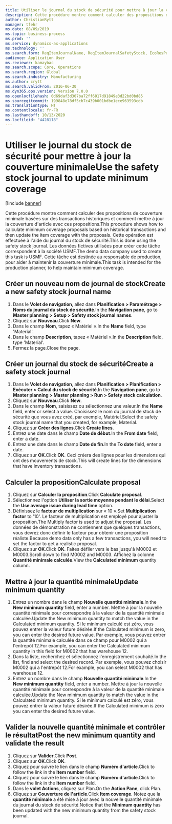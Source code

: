 ```yaml
---
title: Utiliser le journal du stock de sécurité pour mettre à jour la couverture minimale
description: Cette procédure montre comment calculer des propositions de couverture minimale basées sur des transactions historiques et comment mettre à jour la couverture d'article avec ces propositions.
author: ChristianRytt
manager: tfehr
ms.date: 08/09/2019
ms.topic: business-process
ms.prod: ''
ms.service: dynamics-ax-applications
ms.technology: ''
ms.search.form: ReqItemJournalName, ReqItemJournalSafetyStock, EcoResProductInformationDialog, EcoResProductDetailsExtended, ReqItemTable
audience: Application User
ms.reviewer: kamaybac
ms.search.scope: Core, Operations
ms.search.region: Global
ms.search.industry: Manufacturing
ms.author: crytt
ms.search.validFrom: 2016-06-30
ms.dyn365.ops.version: Version 7.0.0
ms.openlocfilehash: 0d69daf3d307ba72ff6017d91849e3d22bd0bd85
ms.sourcegitcommit: 199848e78df5cb7c439b001bdbe1ece963593cdb
ms.translationtype: HT
ms.contentlocale: fr-FR
ms.lasthandoff: 10/13/2020
ms.locfileid: "4428118"
---
```

# <a name="use-the-safety-stock-journal-to-update-minimum-coverage"></a><span data-ttu-id="eb831-103">Utiliser le journal du stock de sécurité pour mettre à jour la couverture minimale</span><span class="sxs-lookup"><span data-stu-id="eb831-103">Use the safety stock journal to update minimum coverage</span></span>

[!include [banner](../../includes/banner.md)]

<span data-ttu-id="eb831-104">Cette procédure montre comment calculer des propositions de couverture minimale basées sur des transactions historiques et comment mettre à jour la couverture d'article avec ces propositions.</span><span class="sxs-lookup"><span data-stu-id="eb831-104">This procedure shows how to calculate minimum coverage proposals based on historical transactions and then update the item coverage with the proposals.</span></span> <span data-ttu-id="eb831-105">Cette opération est effectuée à l'aide du journal du stock de sécurité.</span><span class="sxs-lookup"><span data-stu-id="eb831-105">This is done using the safety stock journal.</span></span> <span data-ttu-id="eb831-106">Les données fictives utilisées pour créer cette tâche correspondent à la société USMF.</span><span class="sxs-lookup"><span data-stu-id="eb831-106">The demo data company used to create this task is USMF.</span></span> <span data-ttu-id="eb831-107">Cette tâche est destinée au responsable de production, pour aider à maintenir la couverture minimale.</span><span class="sxs-lookup"><span data-stu-id="eb831-107">This task is intended for the production planner, to help maintain minimum coverage.</span></span>


## <a name="create-a-new-safety-stock-journal-name"></a><span data-ttu-id="eb831-108">Créer un nouveau nom de journal de stock</span><span class="sxs-lookup"><span data-stu-id="eb831-108">Create a new safety stock journal name</span></span>
1. <span data-ttu-id="eb831-109">Dans le **Volet de navigation**, allez dans **Planification > Paramétrage > Noms du journal du stock de sécurité**.</span><span class="sxs-lookup"><span data-stu-id="eb831-109">In the **Navigation pane**, go to **Master planning > Setup > Safety stock journal names**.</span></span>
2. <span data-ttu-id="eb831-110">Cliquez sur **Nouveau**.</span><span class="sxs-lookup"><span data-stu-id="eb831-110">Click **New**.</span></span>
3. <span data-ttu-id="eb831-111">Dans le champ **Nom**, tapez « Matériel ».</span><span class="sxs-lookup"><span data-stu-id="eb831-111">In the **Name** field, type 'Material'.</span></span>
4. <span data-ttu-id="eb831-112">Dans le champ **Description**, tapez « Matériel ».</span><span class="sxs-lookup"><span data-stu-id="eb831-112">In the **Description** field, type 'Material'.</span></span>
5. <span data-ttu-id="eb831-113">Fermez la page.</span><span class="sxs-lookup"><span data-stu-id="eb831-113">Close the page.</span></span>

## <a name="create-a-safety-stock-journal"></a><span data-ttu-id="eb831-114">Créer un journal du stock de sécurité</span><span class="sxs-lookup"><span data-stu-id="eb831-114">Create a safety stock journal</span></span>
1. <span data-ttu-id="eb831-115">Dans le **Volet de navigation**, allez dans **Planification > Planification > Exécuter > Calcul du stock de sécurité**.</span><span class="sxs-lookup"><span data-stu-id="eb831-115">In the **Navigation pane**, go to **Master planning > Master planning > Run > Safety stock calculation**.</span></span>
2. <span data-ttu-id="eb831-116">Cliquez sur **Nouveau**.</span><span class="sxs-lookup"><span data-stu-id="eb831-116">Click **New**.</span></span>
3. <span data-ttu-id="eb831-117">Dans le champ **Nom**, saisissez ou sélectionnez une valeur.</span><span class="sxs-lookup"><span data-stu-id="eb831-117">In the **Name** field, enter or select a value.</span></span> <span data-ttu-id="eb831-118">Choisissez le nom du journal de stock de sécurité que vous avez créé, par exemple, Matériel.</span><span class="sxs-lookup"><span data-stu-id="eb831-118">Select the safety stock journal name that you created, for example, Material.</span></span>  
4. <span data-ttu-id="eb831-119">Cliquez sur **Créer des lignes**.</span><span class="sxs-lookup"><span data-stu-id="eb831-119">Click **Create lines**.</span></span>
5. <span data-ttu-id="eb831-120">Entrez une date dans le champ **Date de début**.</span><span class="sxs-lookup"><span data-stu-id="eb831-120">In the **From date** field, enter a date.</span></span>  
6. <span data-ttu-id="eb831-121">Entrez une date dans le champ **Date de fin**.</span><span class="sxs-lookup"><span data-stu-id="eb831-121">In the **To date** field, enter a date.</span></span>
7. <span data-ttu-id="eb831-122">Cliquez sur **OK**.</span><span class="sxs-lookup"><span data-stu-id="eb831-122">Click **OK**.</span></span> <span data-ttu-id="eb831-123">Ceci créera des lignes pour les dimensions qui ont des mouvements de stock.</span><span class="sxs-lookup"><span data-stu-id="eb831-123">This will create lines for the dimensions that have inventory transactions.</span></span>  

## <a name="calculate-proposal"></a><span data-ttu-id="eb831-124">Calculer la proposition</span><span class="sxs-lookup"><span data-stu-id="eb831-124">Calculate proposal</span></span>
1. <span data-ttu-id="eb831-125">Cliquez sur **Calculer la proposition**.</span><span class="sxs-lookup"><span data-stu-id="eb831-125">Click **Calculate proposal**.</span></span>
2. <span data-ttu-id="eb831-126">Sélectionnez l'option **Utiliser la sortie moyenne pendant le délai**.</span><span class="sxs-lookup"><span data-stu-id="eb831-126">Select the **Use average issue during lead time** option.</span></span>
3. <span data-ttu-id="eb831-127">Définissez le **facteur de multiplication** sur « 10 ».</span><span class="sxs-lookup"><span data-stu-id="eb831-127">Set **Multiplication factor** to '10'.</span></span> <span data-ttu-id="eb831-128">Le facteur de multiplication est employé pour ajuster la proposition.</span><span class="sxs-lookup"><span data-stu-id="eb831-128">The Multiply factor is used to adjust the proposal.</span></span> <span data-ttu-id="eb831-129">Les données de démonstration ne contiennent que quelques transactions, vous devrez donc définir le facteur pour obtenir une proposition réaliste.</span><span class="sxs-lookup"><span data-stu-id="eb831-129">Because demo data only has a few transactions, you will need to set the factor to get a realistic proposal.</span></span>  
4. <span data-ttu-id="eb831-130">Cliquez sur **OK**.</span><span class="sxs-lookup"><span data-stu-id="eb831-130">Click **OK**.</span></span> <span data-ttu-id="eb831-131">Faites défiler vers le bas jusqu'à M0002 et M0003.</span><span class="sxs-lookup"><span data-stu-id="eb831-131">Scroll down to find M0002 and M0003.</span></span> <span data-ttu-id="eb831-132">Affichez la colonne **Quantité minimale calculée**.</span><span class="sxs-lookup"><span data-stu-id="eb831-132">View the **Calculated minimum** quantity column.</span></span>   

## <a name="update-minimum-quantity"></a><span data-ttu-id="eb831-133">Mettre à jour la quantité minimale</span><span class="sxs-lookup"><span data-stu-id="eb831-133">Update minimum quantity</span></span>
1. <span data-ttu-id="eb831-134">Entrez un nombre dans le champ **Nouvelle quantité minimale**.</span><span class="sxs-lookup"><span data-stu-id="eb831-134">In the **New minimum quantity** field, enter a number.</span></span> <span data-ttu-id="eb831-135">Mettre à jour la nouvelle quantité minimale pour correspondre à la valeur de la quantité minimale calculée.</span><span class="sxs-lookup"><span data-stu-id="eb831-135">Update the New minimum quantity to match the value in the Calculated minimum quantity.</span></span> <span data-ttu-id="eb831-136">Si le minimum calculé est zéro, vous pouvez entrer la valeur future désirée.</span><span class="sxs-lookup"><span data-stu-id="eb831-136">If the Calculated minimum is zero,  you can enter the desired future value.</span></span> <span data-ttu-id="eb831-137">Par exemple, vous pouvez entrer la quantité minimale calculée dans ce champ pour M0002 qui a l'entrepôt 12.</span><span class="sxs-lookup"><span data-stu-id="eb831-137">For example, you can enter the Calculated minimum quantity in this field for M0002 that has warehouse 12.</span></span>  
2. <span data-ttu-id="eb831-138">Dans la liste, recherchez et sélectionnez l'enregistrement souhaité.</span><span class="sxs-lookup"><span data-stu-id="eb831-138">In the list, find and select the desired record.</span></span> <span data-ttu-id="eb831-139">Par exemple, vous pouvez choisir M0002 qui a l'entrepôt 12.</span><span class="sxs-lookup"><span data-stu-id="eb831-139">For example, you can select M0002 that has warehouse 12.</span></span>  
3. <span data-ttu-id="eb831-140">Entrez un nombre dans le champ **Nouvelle quantité minimale**.</span><span class="sxs-lookup"><span data-stu-id="eb831-140">In the **New minimum quantity** field, enter a number.</span></span> <span data-ttu-id="eb831-141">Mettre à jour la nouvelle quantité minimale pour correspondre à la valeur de la quantité minimale calculée.</span><span class="sxs-lookup"><span data-stu-id="eb831-141">Update the New minimum quantity to match the value in the Calculated minimum quantity.</span></span> <span data-ttu-id="eb831-142">Si le minimum calculé est zéro, vous pouvez entrer la valeur future désirée.</span><span class="sxs-lookup"><span data-stu-id="eb831-142">If the Calculated minimum is zero you can enter the desired future value.</span></span>  

## <a name="post-the-new-minimum-quantity-and-validate-the-result"></a><span data-ttu-id="eb831-143">Valider la nouvelle quantité minimale et contrôler le résultat</span><span class="sxs-lookup"><span data-stu-id="eb831-143">Post the new minimum quantity and validate the result</span></span>
1. <span data-ttu-id="eb831-144">Cliquez sur **Valider**.</span><span class="sxs-lookup"><span data-stu-id="eb831-144">Click **Post**.</span></span>
2. <span data-ttu-id="eb831-145">Cliquez sur **OK**.</span><span class="sxs-lookup"><span data-stu-id="eb831-145">Click **OK**.</span></span>
3. <span data-ttu-id="eb831-146">Cliquez pour suivre le lien dans le champ **Numéro d'article**.</span><span class="sxs-lookup"><span data-stu-id="eb831-146">Click to follow the link in the **Item number** field.</span></span>
4. <span data-ttu-id="eb831-147">Cliquez pour suivre le lien dans le champ **Numéro d'article**.</span><span class="sxs-lookup"><span data-stu-id="eb831-147">Click to follow the link in the **Item number** field.</span></span>
5. <span data-ttu-id="eb831-148">Dans le **volet Actions**, cliquez sur Plan.</span><span class="sxs-lookup"><span data-stu-id="eb831-148">On the **Action Pane**, click Plan.</span></span>
6. <span data-ttu-id="eb831-149">Cliquez sur **Couverture de l'article**.</span><span class="sxs-lookup"><span data-stu-id="eb831-149">Click **Item coverage**.</span></span> <span data-ttu-id="eb831-150">Notez que la **quantité minimale** a été mise à jour avec la nouvelle quantité minimale du journal du stock de sécurité.</span><span class="sxs-lookup"><span data-stu-id="eb831-150">Notice that the **Minimum quantity** has been updated with the new minimum quantity from the safety stock journal.</span></span>  

